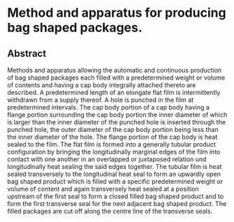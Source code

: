 # Method and apparatus for producing bag shaped packages.

## Abstract
Methods and apparatus allowing the automatic and continuous production of bag shaped packages each filled with a predetermined weight or volume of contents and having a cap body integrally attached thereto are described. A predetermined length of an elongate flat film is intermittently withdrawn from a supply thereof. A hole is punched in the film at predetermined intervals. The cap body portion of a cap body having a flange portion surrounding the cap body portion the inner diameter of which is larger than the inner diameter of the punched hole is inserted through the punched hole, the outer diameter of the cap body portion being less than the inner diameter of the hole. The flange portion of the cap body is heat sealed to the film. The flat film is formed into a generally tubular product configuration by bringing the longitudinally marginal edges of the film into contact with one another in an overlapped or juxtaposed relation und longitudinally heat sealing the said edges together. The tubular film is heat sealed transversely to the longitudinal heat seal to form an upwardly open bag shaped product which is filled with a specific predetermined weight or volume of content and again transversely heat sealed at a position upstream of the first seal to form a closed filled bag shaped product and to form the first transverse seal for the next adjacent bag shaped product. The filled packages are cut off along the centre line of the transverse seals.